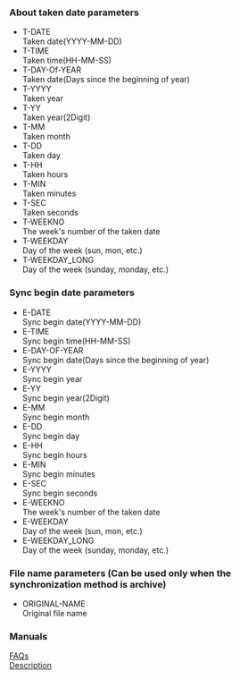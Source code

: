 ### About taken date parameters  

- T-DATE   
Taken date(YYYY-MM-DD)  
- T-TIME  
Taken time(HH-MM-SS)  
- T-DAY-Of-YEAR  
Taken date(Days since the beginning of year)  
- T-YYYY  
Taken year  
- T-YY  
Taken year(2Digit)  
- T-MM  
Taken month  
- T-DD  
Taken day  
- T-HH  
Taken hours  
- T-MIN  
Taken minutes  
- T-SEC  
Taken seconds  
- T-WEEKNO  
The week's number of the taken date  
- T-WEEKDAY  
Day of the week (sun, mon, etc.)  
- T-WEEKDAY_LONG  
Day of the week (sunday, monday, etc.)  

### Sync begin date parameters  

- E-DATE  
Sync begin date(YYYY-MM-DD)  
- E-TIME  
Sync begin time(HH-MM-SS)  
- E-DAY-OF-YEAR  
Sync begin date(Days since the beginning of year)  
- E-YYYY  
Sync begin year  
- E-YY  
Sync begin year(2Digit)  
- E-MM  
Sync begin month  
- E-DD  
Sync begin day  
- E-HH  
Sync begin hours  
- E-MIN  
Sync begin minutes  
- E-SEC  
Sync begin seconds  
- E-WEEKNO  
The week's number of the taken date  
- E-WEEKDAY  
Day of the week (sun, mon, etc.)  
- E-WEEKDAY_LONG  
Day of the week (sunday, monday, etc.)  

### File name parameters (Can be used only when the synchronization method is archive)  

- ORIGINAL-NAME  
Original file name  

### Manuals  
[FAQs](https://sentaroh.github.io/Documents/SMBSync3/SMBSync3_FAQ_EN.htm)  
[Description](https://sentaroh.github.io/Documents/SMBSync3/SMBSync3_Desc_EN.htm)  

